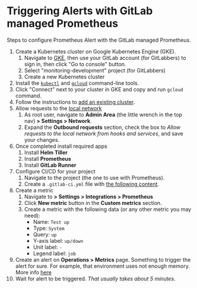 # Triggering Alerts with GitLab managed Prometheus

Steps to configure Prometheus Alert with the GitLab managed Prometheus.

1. Create a Kubernetes cluster on Google Kubernetes Engine (GKE).
    1. Navigate to [GKE](https://cloud.google.com/kubernetes-engine), then use your GitLab account (for GitLabbers) to sign in, then click "Go to console" button.
    1. Select "monitoring-development" project (for GitLabbers)
    1. Create a new Kubernetes cluster
1. Install the [`kubectl`](https://kubernetes.io/docs/tasks/tools/install-kubectl/) and [`gcloud`](https://cloud.google.com/sdk/docs#install_the_latest_cloud_tools_version_cloudsdk_current_version) command-line tools.
1. Click "Connect" next to your cluster in GKE and copy and run `gcloud` command.
1. Follow the instructions to [add an existing cluster](https://docs.gitlab.com/ee/user/project/clusters/add_remove_clusters.html#add-existing-cluster).
1. Allow requests to the [local network](index.md#allow-requests-to-the-local-network)
    1. As root user, navigate to **Admin Area** (the little wrench in the top nav) **> Settings > Network**.
    1. Expand the **Outbound requests** section, check the box to *Allow requests to the local network from hooks and services*, and save your changes.
1. Once completed install required apps
    1. Install **Helm Tiller**
    1. Install **Prometheus**
    1. Install **GitLab Runner**
1. Configure CI/CD for your project
    1. Navigate to the project (the one to use with Prometheus).
    1. Create a `.gitlab-ci.yml` file with [the following content](https://gitlab.com/joshlambert/autodevops-deploy/-/blob/master/.gitlab-ci.yml).
1. Create a metric
    1. Navigate to **> Settings > Integrations > Prometheus**
    1. Click **New metric** button in the **Custom metrics** section.
    1. Create a metric with the following data (or any other metric you may need):
        - Name: `Test up`
        - Type: `System`
        - Query: `up`
        - Y-axis label: `up/down`
        - Unit label: `-`
        - Legend label: `job`
1. Create an alert on **Operations > Metrics** page. Something to trigger the alert for sure. For example, that environment uses not enough memory.
   More info [here](https://docs.gitlab.com/ee/user/project/integrations/prometheus.html#setting-up-alerts-for-prometheus-metrics)
1. Wait for alert to be triggered. *That usually takes about 5 minutes.*
